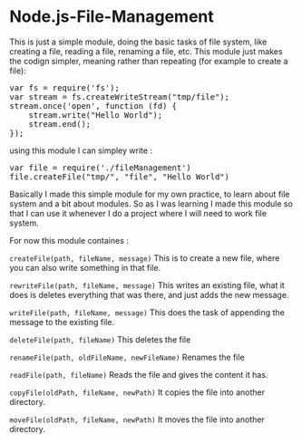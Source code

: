 Node.js-File-Management
====================
<p>This is just a simple module, doing the basic tasks of file system, like creating a file, reading a file, renaming a file, etc.
This module just makes the codign simpler, meaning rather than repeating (for example to create a file): </p>

<pre>
var fs = require('fs');
var stream = fs.createWriteStream("tmp/file");
stream.once('open', function (fd) {
    stream.write("Hello World");
    stream.end();
});
</pre>

<p>using this module I can simpley write :</p>
<pre>
var file = require('./fileManagement')
file.createFile("tmp/", "file", "Hello World")
</pre>

<p>Basically I made this simple module for my own practice, to learn about file system and a bit about modules. So as I was learning I made this module so that I can use it whenever I do a project where I will need to work file system.</p>

<p>For now this module containes : </p>
<div>
<p>
<code>createFile(path, fileName, message)</code>
  This is to create a new file, where you can also write something in that file.</p>
<p>
<code>rewriteFile(path, fileName, message)</code>
  This writes an existing file, what it does is deletes everything that was there, and just adds the new message.</p>
<p>
<code>writeFile(path, fileName, message)</code>
  This does the task of appending the message to the existing file. </p>
<p>
<code>deleteFile(path, fileName)</code>
  This deletes the file</p>
<p>
<code>renameFile(path, oldFileName, newFileName)</code>
  Renames the file</p>
<p>
<code>readFile(path, fileName)</code>
  Reads the file and gives the content it has. </p>
<p>
<code>copyFile(oldPath, fileName, newPath)</code>
  It copies the file into another directory. </p>
<p>
<code>moveFile(oldPath, fileName, newPath)</code>
  It moves the file into another directory. </p>
</div>
